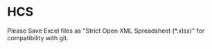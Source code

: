 # HCS

Please Save Excel files as "Strict Open XML Spreadsheet (*.xlsx)" for compatibility with git.